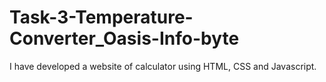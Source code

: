 # Task-3-Temperature-Converter_Oasis-Info-byte
I have developed a website of calculator  using HTML, CSS and Javascript.
